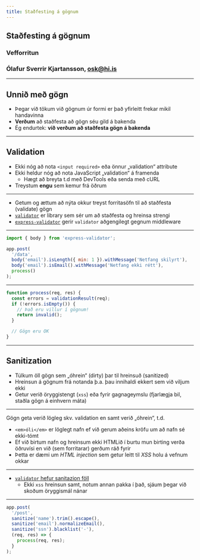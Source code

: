 ```yaml
---
title: Staðfesting á gögnum
---
```


## Staðfesting á gögnum

### Vefforritun

### Ólafur Sverrir Kjartansson, [osk@hi.is](mailto:osk@hi.is)

---

## Unnið með gögn

- Þegar við tökum við gögnum úr formi er það yfirleitt frekar mikil handavinna
- **Verðum** að staðfesta að gögn séu gild á bakenda
- Ég endurtek: **við verðum að staðfesta gögn á bakenda**

---

## Validation

- Ekki nóg að nota `<input required>` eða önnur „validation“ attribute
- Ekki heldur nóg að nota JavaScript „validation“ á framenda
  - Hægt að breyta t.d með DevTools eða senda með cURL
- Treystum **engu** sem kemur frá öðrum

---

- Getum og ættum að nýta okkur treyst forritasöfn til að staðfesta (validate) gögn
- [`validator`](https://github.com/chriso/validator.js) er library sem sér um að staðfesta og hreinsa strengi
- [`express-validator`](https://github.com/ctavan/express-validator) gerir `validator` aðgengilegt gegnum middleware

---

<!-- eslint-disable no-undef import/no-unresolved -->

```javascript
import { body } from 'express-validator';

app.post(
  '/data',
  body('email').isLength({ min: 1 }).withMessage('Netfang skilyrt'),
  body('email').isEmail().withMessage('Netfang ekki rétt'),
  process()
);
```

---

<!-- eslint-disable no-undef -->

```javascript
function process(req, res) {
  const errors = validationResult(req);
  if (!errors.isEmpty()) {
    // Það eru villur í gögnum!
    return invalid();
  }

  // Gögn eru OK
}
```

---

## Sanitization

- Túlkum öll gögn sem „óhrein“ (dirty) þar til hreinsuð (sanitized)
- Hreinsun á gögnum frá notanda þ.a. þau innihaldi ekkert sem við viljum ekki
- Getur verið öryggistengt (`xss`) eða fyrir gagnageymslu (fjarlægja bil, staðla gögn á einhvern máta)

---

Gögn geta verið lögleg skv. validation en samt verið „óhrein“, t.d.

- `<em>óli</em>` er löglegt nafn ef við gerum aðeins kröfu um að nafn sé ekki-tómt
- Ef við birtum nafn og hreinsum ekki HTMLið í burtu mun birting verða öðruvísi en við (sem forritarar) gerðum ráð fyrir
- Þetta er dæmi um _HTML injection_ sem getur leitt til _XSS_ holu á vefnum okkar

---

- [`validator` hefur sanitazion föll](https://github.com/chriso/validator.js#sanitizers)
  - Ekki `xss` hreinsun samt, notum annan pakka í það, sjáum þegar við skoðum öryggismál nánar

---

<!-- eslint-disable no-undef -->

```javascript
app.post(
  '/post',
  sanitize('name').trim().escape(),
  sanitize('email').normalizeEmail(),
  sanitize('ssn').blacklist('-'),
  (req, res) => {
    process(req, res);
  }
);
```
